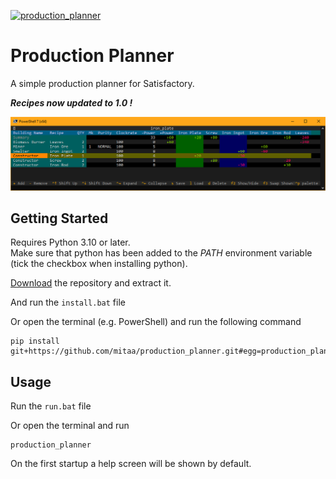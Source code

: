[![production_planner](https://github.com/mitaa/production_planner/actions/workflows/main.yml/badge.svg)](https://github.com/mitaa/production_planner/actions/workflows/main.yml)

# Production Planner

A simple production planner for Satisfactory.

***Recipes now updated to 1.0 !***

![](data/production_planner-readme.png?)

## Getting Started

Requires Python 3.10 or later.\
Make sure that python has been added to the *PATH* environment variable (tick the checkbox when installing python).

[Download](https://github.com/mitaa/production_planner/archive/refs/heads/master.zip) the repository and extract it.

And run the `install.bat` file

Or open the terminal (e.g. PowerShell) and run the following command

```
pip install git+https://github.com/mitaa/production_planner.git#egg=production_planner
```

## Usage
Run the `run.bat` file

Or open the terminal and run

```
production_planner
```

On the first startup a help screen will be shown by default.

